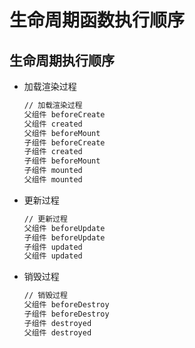 # 生命周期函数执行顺序

## 生命周期执行顺序

+ 加载渲染过程

  ```md
  // 加载渲染过程
  父组件 beforeCreate
  父组件 created
  父组件 beforeMount
  子组件 beforeCreate
  子组件 created
  子组件 beforeMount
  子组件 mounted
  父组件 mounted
  ```

+ 更新过程

  ```md
  // 更新过程
  父组件 beforeUpdate
  子组件 beforeUpdate
  子组件 updated
  父组件 updated
  ```

+ 销毁过程

  ```md
  // 销毁过程
  父组件 beforeDestroy
  子组件 beforeDestroy
  子组件 destroyed
  父组件 destroyed
  ```
